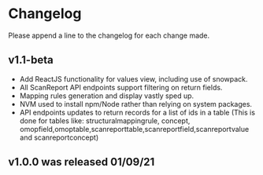 # Changelog

Please append a line to the changelog for each change made.

## v1.1-beta
* Add ReactJS functionality for values view, including use of snowpack.
* All ScanReport API endpoints support filtering on return fields.
* Mapping rules generation and display vastly sped up.
* NVM used to install npm/Node rather than relying on system packages.
* API endpoints updates to return records for a list of ids in a table (This is done for tables like: structuralmappingrule, concept, omopfield,omoptable,scanreporttable,scanreportfield,scanreportvalue and scanreportconcept)

## v1.0.0 was released 01/09/21
